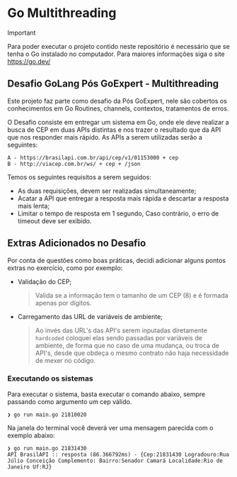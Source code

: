 # Go Multithreading

> [!IMPORTANT]  
> Para poder executar o projeto contido neste repositório é necessário que se tenha o Go instalado no computador. Para maiores informações siga o site <https://go.dev/>

## Desafio GoLang Pós GoExpert - Multithreading

Este projeto faz parte como desafio da Pós GoExpert, nele são cobertos os conhecimentos em Go Routines, channels, contextos, tratamentos de erros.

O Desafio consiste em entregar um sistema em Go, onde ele deve realizar a busca de CEP em duas APIs distintas e nos trazer o resultado que da API que nos responder mais rápido. As APIs a serem utilizadas serão a seguintes:

```plaintext
A - https://brasilapi.com.br/api/cep/v1/01153000 + cep
B - http://viacep.com.br/ws/ + cep + /json
```

Temos os seguintes requisitos a serem seguidos:

- As duas requisições, devem ser realizadas simultaneamente;
- Acatar a API que entregar a resposta mais rápida e descartar a resposta mais lenta;
- Limitar o tempo de resposta em 1 segundo, Caso contrário, o erro de timeout deve ser exibido.

## Extras Adicionados no Desafio

Por conta de questões como boas práticas, decidi adicionar alguns pontos extras no exercício, como por exemplo:

- Validação do CEP;
    > Valida se a informação tem o tamanho de um CEP (8) e é formada apenas por dígitos.

- Carregamento das URL de variáveis de ambiente;
    > Ao invés das URL's das API's serem inputadas diretamente `hardcoded` coloquei elas sendo passadas por variáveis de ambiente, de forma que no caso de uma mudança, ou troca de API's, desde que obdeça o mesmo contrato não haja necessidade de mexer no código.

### Executando os sistemas

Para executar o sistema, basta executar o comando abaixo, sempre passando como argumento um cep válido.

```shell
❯ go run main.go 21810020
```

Na janela do terminal você deverá ver uma mensagem parecida com o exemplo abaixo:

```shell
❯ go run main.go 21831430
API BrasilAPI :: resposta (86.366792ms) - {Cep:21831430 Logradouro:Rua Júlio Conceição Complemento: Bairro:Senador Camará Localidade:Rio de Janeiro Uf:RJ}
```
